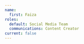 ```yaml
---
name:
  first: Faiza
roles:
  default: Social Media Team
  communications: Content Creator
current: false
---
```

